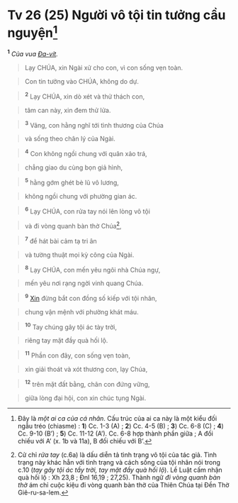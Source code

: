 # Tv 26 (25) Người vô tội tin tưởng cầu nguyện[^1-4b283544-394f-4837-86f3-082c73f63754]
<sup><b>1</b></sup> *Của vua [Đa-vít]().*


> Lạy CHÚA, xin Ngài xử cho con, vì con sống vẹn toàn.
>


> Con tin tưởng vào CHÚA, không do dự.
>


> <sup><b>2</b></sup> Lạy CHÚA, xin dò xét và thử thách con,
>


> tâm can này, xin đem thử lửa.
>


> <sup><b>3</b></sup> Vâng, con hằng nghĩ tới tình thương của Chúa
>


> và sống theo chân lý của Ngài.
>


> <sup><b>4</b></sup> Con không ngồi chung với quân xảo trá,
>


> chẳng giao du cùng bọn giả hình,
>


> <sup><b>5</b></sup> hằng gớm ghét bè lũ vô lương,
>


> không ngồi chung với phường gian ác.
>


> <sup><b>6</b></sup> Lạy CHÚA, con rửa tay nói lên lòng vô tội
>


> và đi vòng quanh bàn thờ Chúa[^2-4b283544-394f-4837-86f3-082c73f63754],
>


> <sup><b>7</b></sup> để hát bài cảm tạ tri ân
>


> và tường thuật mọi kỳ công của Ngài.
>


> <sup><b>8</b></sup> Lạy CHÚA, con mến yêu ngôi nhà Chúa ngự,
>


> mến yêu nơi rạng ngời vinh quang Chúa.
>


> <sup><b>9</b></sup> [Xin]() đừng bắt con đồng số kiếp với tội nhân,
>


> chung vận mệnh với phường khát máu.
>


> <sup><b>10</b></sup> Tay chúng gây tội ác tày trời,
>


> riêng tay mặt đầy quà hối lộ.
>


> <sup><b>11</b></sup> Phần con đây, con sống vẹn toàn,
>


> xin giải thoát và xót thương con, lạy Chúa,
>


> <sup><b>12</b></sup> trên mặt đất bằng, chân con đứng vững,
>


> giữa lòng đại hội, con xin chúc tụng Ngài.
>

[^1-4b283544-394f-4837-86f3-082c73f63754]: Đây là *một ai ca của cá nhân*. Cấu trúc của ai ca này là một kiểu đối ngẫu tréo (chiasme) : **1**) Cc. 1-3 (A) ; **2**) Cc. 4-5 (B) ; **3**) Cc. 6-8 (C) ; **4**) Cc. 9-10 (B’) ; **5**) Cc. 11-12 (A’). Cc. 6-8 hợp thành phần giữa ; A đối chiếu với A’ (x. 1b và 11a), B đối chiếu với B’.
[^2-4b283544-394f-4837-86f3-082c73f63754]: Cử chỉ *rửa tay* (c.6a) là dấu diễn tả tình trạng vô tội của tác giả. Tình trạng này khác hẳn với tình trạng và cách sống của tội nhân nói trong c.10 (*tay gây tội ác tầy trời, tay mặt đầy quà hối lộ*). Lề Luật cấm nhận quà hối lộ : Xh 23,8 ; Đnl 16,19 ; 27,25). Thành ngữ *đi vòng quanh bàn thờ* ám chỉ cuộc kiệu đi vòng quanh bàn thờ của Thiên Chúa tại Đền Thờ Giê-ru-sa-lem.